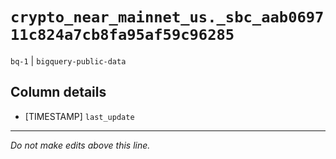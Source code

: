 # `crypto_near_mainnet_us._sbc_aab069711c824a7cb8fa95af59c96285`
`bq-1` | `bigquery-public-data`

## Column details
* [TIMESTAMP] `last_update`

-------------------------------------------------------------------------------
*Do not make edits above this line.*
